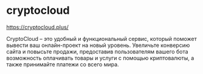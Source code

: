 # cryptocloud

https://cryptocloud.plus/

CryptoCloud – это удобный и функциональный сервис, который поможет вывести ваш онлайн-проект на новый уровень. Увеличьте конверсию сайта и повысьте продажи, предоставив пользователям вашего бота возможность оплачивать товары и услуги с помощью криптовалюты, а также принимайте платежи со всего мира.
